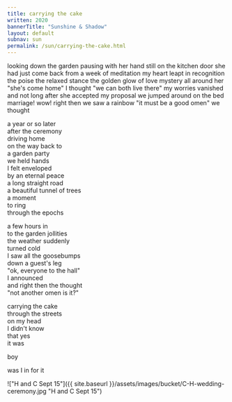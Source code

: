 ```yaml
---
title: carrying the cake
written: 2020
bannerTitle: "Sunshine & Shadow" 
layout: default
subnav: sun
permalink: /sun/carrying-the-cake.html
---
```


<div class="poem">
looking down the garden  
pausing with her hand  
still on the kitchen door  
she had just come back  
from a week of meditation  
my heart leapt in recognition  
the poise  
the relaxed stance  
the golden glow  
of love mystery  
all around her  
"she's come home"  
I thought  
"we can both live there"  
my worries vanished  
and not long after  
she accepted my proposal  
we jumped around on the bed  
marriage!  
wow!  
right then we saw a rainbow  
"it must be a good omen"  
we thought


a year or so later  
after the ceremony  
driving home  
on the way back to   
a garden party  
we held hands  
I felt enveloped  
by an eternal peace  
a long straight road  
a beautiful tunnel of trees  
a moment  
to ring  
through the epochs  


a few hours in  
to the garden jollities  
the weather suddenly  
turned cold  
I saw all the goosebumps  
down a guest's leg  
"ok, everyone to the hall"  
I announced  
and right then the thought  
"not another omen is it?"  


carrying the cake  
through the streets  
on my head  
I didn't know  
that yes  
it was  


boy

was I in for it
</div>

!["H and C Sept 15"]({{ site.baseurl }}/assets/images/bucket/C-H-wedding-ceremony.jpg "H and C Sept 15")  
